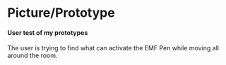 <h1>Picture/Prototype</h1>
<h4>User test of my prototypes</h4>
<p>The user is trying to find what can activate the EMF Pen while moving all around the room.</p>
